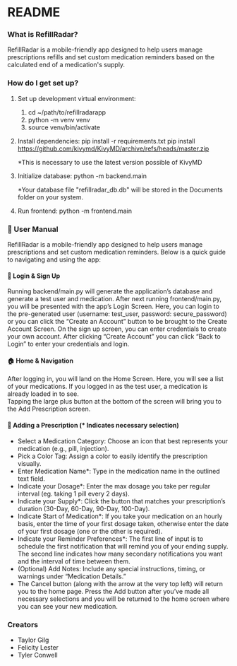 # README #

### What is RefillRadar? ###
RefillRadar is a mobile-friendly app designed to help users manage prescriptions refills and set custom medication reminders based on the calculated end of a medication's supply. 

### How do I get set up? ###

1. Set up development virtual environment: 
    1. cd ~/path/to/refillradarapp
    2. python -m venv venv
    3. source venv/bin/activate

2. Install dependencies: 
    pip install -r requirements.txt
    pip install https://github.com/kivymd/KivyMD/archive/refs/heads/master.zip

    *This is necessary to use the latest version possible of KivyMD

3. Initialize database: 
    python -m backend.main

    *Your database file "refillradar_db.db" will be stored in the Documents folder on your system.

4. Run frontend:
    python -m frontend.main

### 📘 User Manual ###
RefillRadar is a mobile-friendly app designed to help users manage prescriptions and set custom medication reminders. Below is a quick guide to navigating and using the app:

#### 👤 Login & Sign Up #### 
Running backend/main.py will generate the application’s database and generate a test user and medication. After next running frontend/main.py, you will be presented with the app’s Login Screen. 
Here, you can login to the pre-generated user (username: test_user, password: secure_password) or you can click the “Create an Account” button to be brought to the Create Account Screen. 
On the sign up screen, you can enter credentials to create your own account. After clicking “Create Account” you can click “Back to Login” to enter your credentials and login.

#### 🏠 Home & Navigation ####
After logging in, you will land on the Home Screen. Here, you will see a list of your medications. If you logged in as the test user, a medication is already loaded in to see.  
Tapping the large plus button at the bottom of the screen will bring you to the  Add Prescription screen. 

#### 💊 Adding a Prescription (* Indicates necessary selection) ####
- Select a Medication Category: Choose an icon that best represents your medication (e.g., pill, injection).
- Pick a Color Tag: Assign a color to easily identify the prescription visually.
- Enter Medication Name*: Type in the medication name in the outlined text field.
- Indicate your Dosage*: Enter the max dosage you take per regular interval (eg. taking 1 pill every 2 days).
- Indicate your Supply*: Click the button that matches your prescription’s duration (30-Day, 60-Day, 90-Day, 100-Day).
- Indicate Start of Medication*: If you take your medication on an hourly basis, enter the time of your first dosage taken, otherwise enter the date of your first dosage (one or the other is required). 
- Indicate your Reminder Preferences*: The first line of input is to schedule the first notification that will remind you of your ending supply. The second line indicates how many secondary notifications you want and the interval of time between them. 
- (Optional) Add Notes: Include any special instructions, timing, or warnings under “Medication Details.”
- The Cancel button (along with the arrow at the very top left) will return you to the home page. Press the Add button after you’ve made all necessary selections and you will be returned to the home screen where you can see your new medication. 

### Creators ###
* Taylor Gilg
* Felicity Lester
* Tyler Conwell